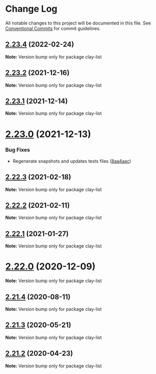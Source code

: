 # Change Log

All notable changes to this project will be documented in this file.
See [Conventional Commits](https://conventionalcommits.org) for commit guidelines.

## [2.23.4](https://github.com/liferay/clay/compare/v2.23.3...v2.23.4) (2022-02-24)

**Note:** Version bump only for package clay-list





## [2.23.2](https://github.com/liferay/clay/compare/v2.23.1...v2.23.2) (2021-12-16)

**Note:** Version bump only for package clay-list





## [2.23.1](https://github.com/liferay/clay/tree/master/packages/clay-list-group/compare/v2.23.0...v2.23.1) (2021-12-14)

**Note:** Version bump only for package clay-list





# [2.23.0](https://github.com/liferay/clay/tree/master/packages/clay-list-group/compare/v2.22.4...v2.23.0) (2021-12-13)


### Bug Fixes

* Regenerate snapshots and updates tests files ([8aa4aac](https://github.com/liferay/clay/tree/master/packages/clay-list-group/commit/8aa4aac))





## [2.22.3](https://github.com/liferay/clay/tree/master/packages/clay-list-group/compare/v2.22.2...v2.22.3) (2021-02-18)

**Note:** Version bump only for package clay-list





## [2.22.2](https://github.com/liferay/clay/tree/master/packages/clay-list-group/compare/v2.22.1...v2.22.2) (2021-02-11)

**Note:** Version bump only for package clay-list





## [2.22.1](https://github.com/liferay/clay/tree/master/packages/clay-list-group/compare/v2.22.0...v2.22.1) (2021-01-27)

**Note:** Version bump only for package clay-list





# [2.22.0](https://github.com/liferay/clay/tree/master/packages/clay-list-group/compare/v2.21.5...v2.22.0) (2020-12-09)

**Note:** Version bump only for package clay-list





## [2.21.4](https://github.com/liferay/clay/tree/master/packages/clay-list-group/compare/v2.21.3...v2.21.4) (2020-08-11)

**Note:** Version bump only for package clay-list





## [2.21.3](https://github.com/liferay/clay/tree/master/packages/clay-list-group/compare/v2.21.2...v2.21.3) (2020-05-21)

**Note:** Version bump only for package clay-list





## [2.21.2](https://github.com/liferay/clay/tree/master/packages/clay-list-group/compare/v2.21.1...v2.21.2) (2020-04-23)

**Note:** Version bump only for package clay-list
